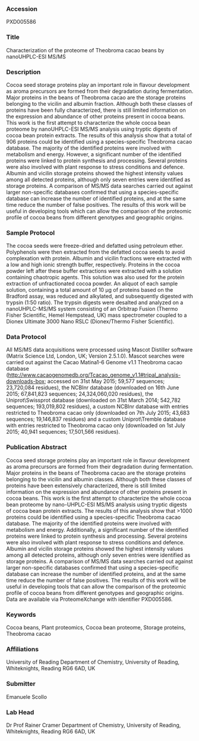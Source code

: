 ### Accession
PXD005586

### Title
Characterization of the proteome of Theobroma cacao beans by nanoUHPLC-ESI MS/MS

### Description
Cocoa seed storage proteins play an important role in flavour development as aroma precursors are formed from their degradation during fermentation. Major proteins in the beans of Theobroma cacao are the storage proteins belonging to the vicilin and albumin fraction. Although both these classes of proteins have been fully characterized, there is still limited information on the expression and abundance of other proteins present in cocoa beans. This work is the first attempt to characterize the whole cocoa bean proteome by nanoUHPLC-ESI MS/MS analysis using tryptic digests of cocoa bean protein extracts. The results of this analysis show that a total of 906 proteins could be identified using a species-specific Theobroma cacao database. The majority of the identified proteins were involved with metabolism and energy. However, a significant number of the identified proteins were linked to protein synthesis and processing. Several proteins were also involved with plant response to stress conditions and defence. Albumin and vicilin storage proteins showed the highest intensity values among all detected proteins, although only seven entries were identified as storage proteins. A comparison of MS/MS data searches carried out against larger non-specific databases confirmed that using a species-specific database can increase the number of identified proteins, and at the same time reduce the number of false positives. The results of this work will be useful in developing tools which can allow the comparison of the proteomic profile of cocoa beans from different genotypes and geographic origins.

### Sample Protocol
The cocoa seeds were freeze-dried and defatted using petroleum ether. Polyphenols were then extracted from the defatted cocoa seeds to avoid complexation with protein. Albumin and vicilin fractions were extracted with a low and high ionic strength buffer, respectively. Proteins in the cocoa powder left after these buffer extractions were extracted with a solution containing chaotropic agents. This solution was also used for the protein extraction of unfractionated cocoa powder. An aliquot of each sample solution, containing a total amount of 10 µg of proteins based on the Bradford assay, was reduced and alkylated, and subsequently digested with trypsin (1:50 ratio). The trypsin digests were desalted and analyzed on a nanoUHPLC-MS/MS system consisting of an Orbitrap Fusion (Thermo Fisher Scientific, Hemel Hempstead, UK) mass spectrometer coupled to a Dionex Ultimate 3000 Nano RSLC (Dionex/Thermo Fisher Scientific).

### Data Protocol
All MS/MS data acquisitions were processed using Mascot Distiller software (Matrix Science Ltd, London, UK; Version 2.5.1.0). Mascot searches were carried out against the Cacao Matina1-6 Genome v1.1 Theobroma cacao database (http://www.cacaogenomedb.org/Tcacao_genome_v1.1#tripal_analysis-downloads-box; accessed on 31st May 2015; 59,577 sequences; 23,720,084 residues), the NCBInr database (downloaded on 16th June 2015; 67,841,823 sequences; 24,324,060,020 residues), the Uniprot\Swissprot database (downloaded on 31st March 2014; 542,782 sequences; 193,019,802 residues), a custom NCBInr database with entries restricted to Theobroma cacao only (downloaded on 7th July 2015; 43,683 sequences; 19,146,837 residues) and a custom Uniprot\Tremble database with entries restricted to Theobroma cacao only (downloaded on 1st July 2015; 40,941 sequences; 17,501,566 residues).

### Publication Abstract
Cocoa seed storage proteins play an important role in flavour development as aroma precursors are formed from their degradation during fermentation. Major proteins in the beans of Theobroma cacao are the storage proteins belonging to the vicilin and albumin classes. Although both these classes of proteins have been extensively characterized, there is still limited information on the expression and abundance of other proteins present in cocoa beans. This work is the first attempt to characterize the whole cocoa bean proteome by nano-UHPLC-ESI MS/MS analysis using tryptic digests of cocoa bean protein extracts. The results of this analysis show that &gt;1000 proteins could be identified using a species-specific Theobroma cacao database. The majority of the identified proteins were involved with metabolism and energy. Additionally, a significant number of the identified proteins were linked to protein synthesis and processing. Several proteins were also involved with plant response to stress conditions and defence. Albumin and vicilin storage proteins showed the highest intensity values among all detected proteins, although only seven entries were identified as storage proteins. A comparison of MS/MS data searches carried out against larger non-specific databases confirmed that using a species-specific database can increase the number of identified proteins, and at the same time reduce the number of false positives. The results of this work will be useful in developing tools that can allow the comparison of the proteomic profile of cocoa beans from different genotypes and geographic origins. Data are available via ProteomeXchange with identifier PXD005586.

### Keywords
Cocoa beans, Plant proteomics, Cocoa bean proteome, Storage proteins, Theobroma cacao

### Affiliations
University of Reading
Department of Chemistry, University of Reading, Whiteknights, Reading RG6 6AD, UK

### Submitter
Emanuele Scollo

### Lab Head
Dr Prof Rainer Cramer
Department of Chemistry, University of Reading, Whiteknights, Reading RG6 6AD, UK


